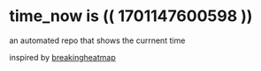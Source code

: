 # time_now is (( 1701147600598 ))

an automated repo that shows the currnent time

inspired by [breakingheatmap](https://github.com/breakingheatmap/breakingheatmap)